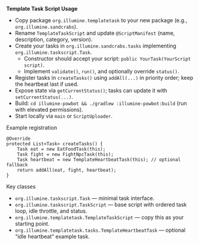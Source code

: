 **Template Task Script Usage**
- Copy package `org.illumine.templatetask` to your new package (e.g., `org.illumine.sandcrabs`).
- Rename `TemplateTaskScript` and update `@ScriptManifest` (name, description, category, version).
- Create your tasks in `org.illumine.sandcrabs.tasks` implementing `org.illumine.taskscript.Task`.
  - Constructor should accept your script: `public YourTask(YourScript script)`.
  - Implement `validate()`, `run()`, and optionally override `status()`.
- Register tasks in `createTasks()` using `addAll(...)` in priority order; keep the heartbeat last if used.
- Expose state via `getCurrentStatus()`; tasks can update it with `setCurrentStatus(...)`.
- Build: `cd illumine-powbot && ./gradlew :illumine-powbot:build` (run with elevated permissions).
- Start locally via `main` or `ScriptUploader`.

Example registration
```
@Override
protected List<Task> createTasks() {
    Task eat = new EatFoodTask(this);
    Task fight = new FightNpcTask(this);
    Task heartbeat = new TemplateHeartbeatTask(this); // optional fallback
    return addAll(eat, fight, heartbeat);
}
```

Key classes
- `org.illumine.taskscript.Task` — minimal task interface.
- `org.illumine.taskscript.TaskScript` — base script with ordered task loop, idle throttle, and status.
- `org.illumine.templatetask.TemplateTaskScript` — copy this as your starting point.
- `org.illumine.templatetask.tasks.TemplateHeartbeatTask` — optional “idle heartbeat” example task.

